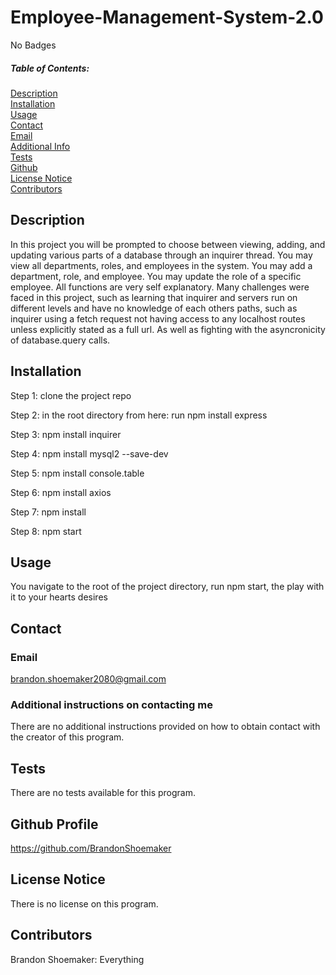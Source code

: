 
# Employee-Management-System-2.0
No Badges

##### Table of Contents:
[Description](#description)  
[Installation](#install)  
[Usage](#usage)  
[Contact](#contact)  
[Email](#email)  
[Additional Info](#addContact)  
[Tests](#tests)  
[Github](#github)  
[License Notice](#license)  
[Contributors](#contributors)  

## Description

In this project you will be prompted to choose between viewing, adding, and updating various parts of a database through an inquirer thread. You may view all departments, roles, and employees in the system. You may add a department, role, and employee. You may update the role of a specific employee. All functions are very self explanatory. Many challenges were faced in this project, such as learning that inquirer and servers run on different levels and have no knowledge of each others paths, such as inquirer using a fetch request not having access to any localhost routes unless explicitly stated as a full url. As well as fighting with the asyncronicity of database.query calls.

## Installation


Step 1: clone the project repo

Step 2: in the root directory from here: run npm install express

Step 3: npm install inquirer

Step 4: npm install mysql2 --save-dev

Step 5: npm install console.table

Step 6: npm install axios

Step 7: npm install

Step 8: npm start



## Usage 

You navigate to the root of the project directory, run npm start, the play with it to your hearts desires

## Contact

### Email
brandon.shoemaker2080@gmail.com

### Additional instructions on contacting me

  
  There are no additional instructions provided on how to obtain contact with the creator of this program.
  


  ## Tests

  There are no tests available for this program.
  

## Github Profile

https://github.com/BrandonShoemaker


## License Notice

There is no license on this program.
    

## Contributors

Brandon Shoemaker: Everything


